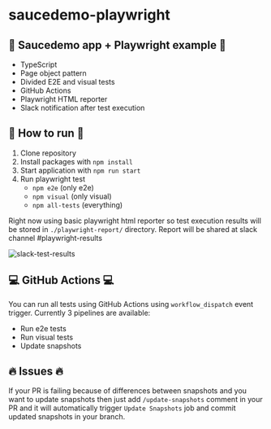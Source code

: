 # saucedemo-playwright

## :notebook_with_decorative_cover: Saucedemo app + Playwright example :notebook_with_decorative_cover:
* TypeScript
* Page object pattern
* Divided E2E and visual tests
* GitHub Actions
* Playwright HTML reporter
* Slack notification after test execution


## :hammer: How to run :hammer:
1. Clone repository
2. Install packages with `npm install`
3. Start application with `npm run start`
4. Run playwright test
   - `npm e2e` (only e2e)
   - `npm visual` (only visual)
   - `npm all-tests` (everything)

Right now using basic playwright html reporter so test execution results will be stored in `./playwright-report/` directory. Report will be shared at slack channel #playwright-results

![slack-test-results](https://github.com/b0ratt/saucedemo-playwright-ts/assets/65670977/6de8670a-6a64-49c5-b0fe-71f2234102c5)

## :computer: GitHub Actions :computer:
You can run all tests using GitHub Actions using `workflow_dispatch` event trigger.
Currently 3 pipelines are available:
  - Run e2e tests
  - Run visual tests
  - Update snapshots

## :fire: Issues :fire:
If your PR is failing because of differences between snapshots and you want to update snapshots then just add `/update-snapshots` comment in your PR and it will automatically trigger `Update Snapshots` job and commit updated snapshots in your branch.
